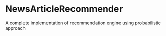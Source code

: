 # NewsArticleRecommender
A complete implementation of recommendation engine using probabilistic approach
